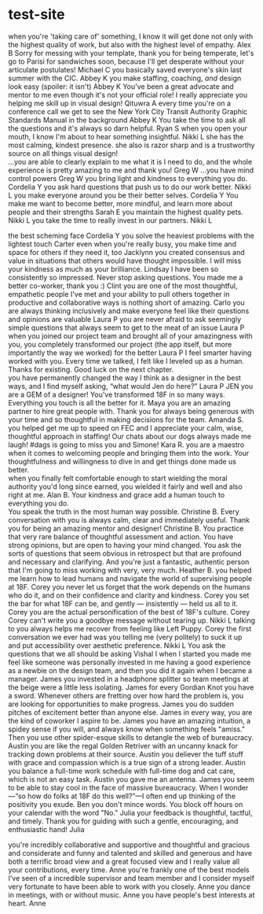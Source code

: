# test-site

when you're 'taking care of' something, I know it will get done not only with the highest quality of work, but also with the highest level of empathy.	Alex B
Sorry for messing with your template, thank you for being temperate, let's go to Parisi for sandwiches soon, because I'll get desperate without your articulate postulates!	Michael C
you basically saved everyone's skin last summer with the CIC.	Abbey K
you make staffing, coaching, *and* design look easy (spoiler: it isn't)	Abbey K
You've been a great advocate and mentor to me even though it's not your official role! I really appreciate you helping me skill up in visual design!	Qituwra A
every time you're on a conference call we get to see the New York City Transit Authority Graphic Standards Manual in the background	Abbey K
You take the time to ask all the questions and it's always so darn helpful. 	Ryan S
when you open your mouth, I know I'm about to hear something insightful.	Nikki L
she has the most calming, kindest presence. she also is razor sharp and is a trustworthy source on all things visual design! 	
...you are able to clearly explain to me what it is I need to do, and the whole experience is pretty amazing to me and thank you!	Greg W
...you have mind control powers	Greg W
you bring light and kindness to everything you do.	Cordelia Y
you ask hard questions that push us to do our work better.	Nikki L
you make everyone around you be their better selves.	Cordelia Y
You make me want to become better, more mindful, and learn more about people and their strengths	Sarah E
you maintain the highest quality pets.	Nikki L
you take the time to really invest in our partners.	Nikki L
	
the best scheming face	Cordelia Y
you solve the heaviest problems with the lightest touch	Carter
even when you're really busy, you make time and space for others if they need it, too	Jacklynn
 you created consensus and value in situations that others would have thought impossible. I will miss your kindness as much as your brilliance.	Lindsay
I have been so consistently so impressed. Never stop asking questions. You made me a better co-worker, thank you :)	Clint
you are one of the most thoughtful, empathetic people I've met and your ability to pull others together in productive and collaborative ways is nothing short of amazing.	Carlo
you are always thinking inclusively and make everyone feel like their questions and opinions are valuable	Laura P
you are never afraid to ask seemingly simple questions that always seem to get to the meat of an issue	Laura P
when you joined our project team and brought all of your amazingness with you, you completely transformed our project (the app itself, but more importantly the way we worked) for the better	Laura P
I feel smarter having worked with you. Every time we talked, I felt like I leveled up as a human. Thanks for existing. Good luck on the next chapter.	
you have permanently changed the way I think as a designer in the best ways, and I find myself asking, “what would Jen do here?”	Laura P
JEN you are a GEM of a designer! You've transformed 18F in so many ways. Everything you touch is all the better for it.	Maya
you are an amazing partner to hire great people with. Thank you for always being generous with your time and so thoughtful in making decisions for the team. 	Amanda S. 
you helped get me up to speed on FEC and I appreciate your calm, wise, thoughtful approach in staffing!  Our chats about our dogs always made me laugh! #dags is going to miss you and Simone!	Kara R.
you are a maestro when it comes to welcoming people and bringing them into the work. Your thoughtfulness and willingness to dive in and get things done made us better. 	
when you finally felt comfortable enough to start wielding the moral authority you'd long since earned, you wielded it fairly and well and also right at me.	Alan B.
Your kindness and grace add a human touch to everything you do. 	
You speak the truth in the most human way possible. 	Christine B.
Every conversation with you is always calm, clear and immediately useful. Thank you for being an amazing mentor and designer!	Christine B.
You practice that very rare balance of thoughtful assessment and action. You have strong opinions, but are open to having your mind changed. You ask the sorts of questions that seem obvious in retrospect but that are profound and necessary and clarifying. And you're just a fantastic, authentic person that I'm going to miss working with very, very much.	Heather B.
you helped me learn how to lead humans and navigate the world of supervising people at 18F.	Corey
you never let us forget that the work depends on the humans who do it, and on their confidence and clarity and kindness.	Corey
you set the bar for what 18F can be, and gently — insistently — held us all to it.	Corey
you are the actual personification of the best of 18F's culture.	Corey
Corey can't write you a goodbye message without tearing up.	Nikki L
talking to you always helps me recover from feeling like Left Puppy.	Corey
the first conversation we ever had was you telling me (very politely) to suck it up and put accessibility over aesthetic preference.	Nikki L
You ask the questions that we all should be asking	Vishal I
when I started you made me feel like someone was personally invested in me having a good experience as a newbie on the design team, and then you did it again when I became a manager.	James 
you invested in a headphone splitter so team meetings at the beige were a little less isolating.	James 
for every Gordian Knot you have a sword. Whenever others are fretting over how hard the problem is, you are looking for opportunities to make progress.	James 
you do sudden pitches of excitement better than anyone else.	James
in every way, you are the kind of coworker I aspire to be.	James
you have an amazing intuition, a spidey sense if you will, and always know when something feels "amiss." Then you use other spider-esque skills to detangle the web of bureaucracy. 	Austin
you are like the regal Golden Retriver with an uncanny knack for tracking down problems at their source.	Austin
you deliever the tuff stuff with grace and compassion which is a true sign of a strong leader.	Austin
you balance a full-time work schedule with full-time dog and cat care, which is not an easy task.	Austin
you gave me an antenna.	James
you seem to be able to stay cool in the face of massive bureaucracy. When I wonder—“so how do folks at 18F do this well?”—I often end up thinking of the positivity you exude. 	Ben
you don't mince words. You block off hours on your calendar with the word "No."	Julia
your feedback is thoughtful, tactful, and timely. Thank you for guiding with such a gentle, encouraging, and enthusiastic hand!	Julia
	
you're incredibly collaborative and supportive and thoughtful and gracious and considerate and funny and talented and skilled and generous and have both a terrific broad view and a great focused view and I really value all your contributions, every time. 	Anne
you're frankly one of the best models I’ve seen of a incredible supervisor and team member and I consider myself very fortunate to have been able to work with you closely. 	Anne
you dance in meetings, with or without music.	Anne
you have people's best interests at heart.	Anne